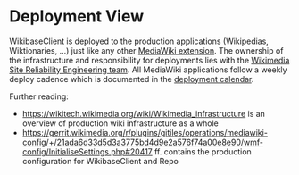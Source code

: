 # Deployment View

WikibaseClient is deployed to the production applications (Wikipedias, Wiktionaries, ...) just like any other [MediaWiki extension](../overview/12-Glossary.md#mediawiki-extension). The ownership of the infrastructure and responsibility for deployments lies with the [Wikimedia Site Reliability Engineering team](https://www.mediawiki.org/wiki/Wikimedia_Site_Reliability_Engineering). All MediaWiki applications follow a weekly deploy cadence which is documented in the [deployment calendar](https://wikitech.wikimedia.org/wiki/Deployments).

Further reading:

- <https://wikitech.wikimedia.org/wiki/Wikimedia_infrastructure> is an overview of production wiki infrastructure as a whole
- <https://gerrit.wikimedia.org/r/plugins/gitiles/operations/mediawiki-config/+/21ada6d33d5d3a3775bd4d9e2a576f74a00e8e90/wmf-config/InitialiseSettings.php#20417> ff. contains the production configuration for WikibaseClient and Repo

